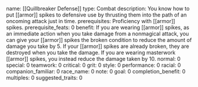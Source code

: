 name: [[Quillbreaker Defense]]
type: Combat
description: You know how to put [[armor]] spikes to defensive use by thrusting them into the path of an oncoming attack just in time.
prerequisites: Proficiency with [[armor]] spikes.
prerequisite_feats: 0
benefit: If you are wearing [[armor]] spikes, as an immediate action when you take damage from a nonmagical attack, you can give your [[armor]] spikes the broken condition to reduce the amount of damage you take by 5. If your [[armor]] spikes are already broken, they are destroyed when you take the damage. If you are wearing masterwork [[armor]] spikes, you instead reduce the damage taken by 10.
normal: 0
special: 0
teamwork: 0
critical: 0
grit: 0
style: 0
performance: 0
racial: 0
companion_familiar: 0
race_name: 0
note: 0
goal: 0
completion_benefit: 0
multiples: 0
suggested_traits: 0
